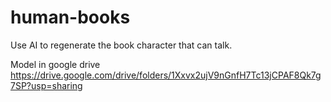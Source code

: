 # human-books
Use AI to regenerate the book character that can talk.


Model in google drive
https://drive.google.com/drive/folders/1Xxvx2ujV9nGnfH7Tc13jCPAF8Qk7g7SP?usp=sharing
